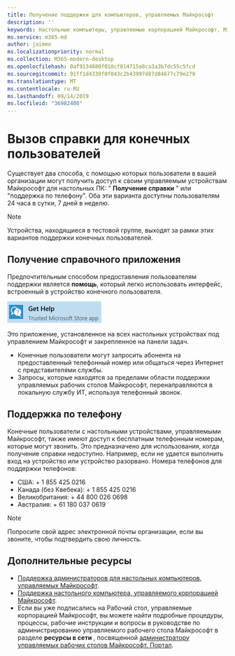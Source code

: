 ```yaml
---
title: Получение поддержки для компьютеров, управляемых Майкрософт
description: ''
keywords: Настольные компьютеры, управляемые корпорацией Майкрософт, Microsoft 365, служба, документация
ms.service: m365-md
author: jaimeo
ms.localizationpriority: normal
ms.collection: M365-modern-desktop
ms.openlocfilehash: 0af9134880f018cf814715a8ca3a3b7dc55c5fcd
ms.sourcegitcommit: 91ff1d4339f0f043c2b43997d87d84677c79e279
ms.translationtype: MT
ms.contentlocale: ru-RU
ms.lasthandoff: 09/14/2019
ms.locfileid: "36982400"
---
```

# <a name="getting-help-for-end-users"></a>Вызов справки для конечных пользователей

Существует два способа, с помощью которых пользователи в вашей организации могут получить доступ к своим управляемым устройствам Майкрософт для настольных ПК: " **Получение справки** " или "поддержка по телефону". Оба эти варианта доступны пользователям 24 часа в сутки, 7 дней в неделю. 
>[!NOTE]
>Устройства, находящиеся в тестовой группе, выходят за рамки этих вариантов поддержки конечных пользователей. 

## <a name="get-help-app"></a>Получение справочного приложения

Предпочтительным способом предоставления пользователям поддержки является **помощь**, который легко использовать интерфейс, встроенный в устройство конечного пользователя.  

![Получение справки](images/get-help.png)

Это приложение, установленное на всех настольных устройствах под управлением Майкрософт и закрепленное на панели задач. 

- Конечные пользователи могут запросить абонента на предоставленный телефонный номер или общаться через Интернет с представителями службы.
- Запросы, которые находятся за пределами области поддержки управляемых рабочих столов Майкрософт, перенаправляются в локальную службу ИТ, используя телефонный звонок.  

## <a name="phone-support"></a>Поддержка по телефону

Конечные пользователи с настольными устройствами, управляемыми Майкрософт, также имеют доступ к бесплатным телефонным номерам, которые могут звонить. Это предназначено для использования, когда получение справки недоступно. Например, если не удается выполнить вход на устройство или устройство разорвано. Номера телефонов для поддержки телефонов:

- США: + 1 855 425 0216
- Канада (без Квебека): + 1 855 425 0216
- Великобритания: + 44 800 026 0698
- Австралия: + 61 180 037 0619

>[!NOTE]
>Попросите свой адрес электронной почты организации, если вы звоните, чтобы подтвердить свою личность. 

## <a name="additional-resources"></a>Дополнительные ресурсы
- [Поддержка администраторов для настольных компьютеров, управляемых Майкрософт](admin-support.md). 
- [Поддержка настольного компьютера, управляемого корпорацией Майкрософт](../service-description/support.md).
- Если вы уже подписались на Рабочий стол, управляемые корпорацией Майкрософт, вы можете найти подробные процедуры, процессы, рабочие инструкции и вопросы в руководстве по администрированию управляемого рабочего стола Майкрософт в разделе **ресурсы в сети** , посвященной [администратору управляемых рабочих столов Майкрософт. Портал](https://aka.ms/mwaasportal).
